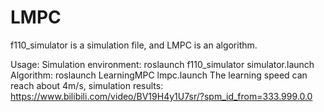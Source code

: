 # LMPC
f110_simulator is a simulation file, and LMPC is an algorithm. 

Usage: Simulation environment: roslaunch f110_simulator simulator.launch Algorithm: roslaunch LearningMPC lmpc.launch The learning speed can reach about 4m/s, simulation 
results:  https://www.bilibili.com/video/BV19H4y1U7sr/?spm_id_from=333.999.0.0

